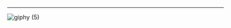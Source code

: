 
<!---
extendAnas/extendAnas is a ✨ special ✨ repository because its `README.md` (this file) appears on your GitHub profile.
You can click the Preview link to take a look at your changes.
--->
---------------------- 

![giphy (5)](https://github.com/user-attachments/assets/40f50579-9021-45eb-aeff-c4ccdd731e85)













